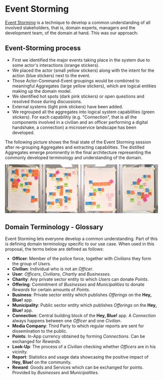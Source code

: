 # Event Storming

[Event Storming](https://www.eventstorming.com/) is a technique to develop a common understanding of all
involved stakeholders, that is, domain experts, managers and the development team, of the domain at hand.
This was our approach:

## Event-Storming process
- First we identified the major events taking place in the system due to some actor's interactions (orange stickers).
- We placed the actor (small yellow stickers) along with the intent for the action (blue stickers) next to the event.
- Those Actor-Command-Event groupings would be combined to meaningful Aggregates (large yellow stickers), which are logical entities making up the domain model.
- We identified hot spots (dark pink stickers) or open questions and resolved those during discussions.
- External systems (light pink stickers) have been added.
- We regrouped all the aggregates into logical system capabilities (green stickers). For each capabilitiy (e.g. "Connection", that is all the components involved in a civilian and an officer performing a digital handshake, a connection) a microservice landscape has been developed.

The following picture shows the final state of the Event Storming session after re-grouping Aggregates and extracting capabilities. The distilled Aggregates emerge prominently in the final architecture representing the commonly developed terminology and understanding of the domain.
<p align="center">
<img width="800" src="resources/event-storming-final-panel.png">
</p>


## Domain Terminology - Glossary

Event Storming lets everyone develop a common understanding. Part of this is defining domain terminology specific
to our use case. When used in this proposal, the terms below are defined as follows:
- **Officer**: Member of the police force, together with *Civilians* they form the group of *Users*.
- **Civilian**: Individual who is not an *Officer*.
- **User**: *Officers*, *Civilians*, *Chartiy* and *Businesses*.
- **Charity**: Any private sector entity to which *Users* can donate *Points*.
- **Offering**: Commitment of *Businesses* and *Municipalities* to donate *Rewards* for certain amounts of *Points*.
- **Business**: Private sector entity which publishes *Offerings* on the **Hey, Blue!** app.
- **Municipality**: Public sector entity which publishes *Offerings* on the **Hey, Blue!** app.
- **Connection**: Central building block of the **Hey, Blue!** app. A *Connection* always happens between one *Officer* and one *Civilian*.
- **Media Company**: Third Party to which regular reports are sent for dissemination to the public.
- **Points**: In-App currency obtained by forming *Connections*. Can be exchanged for *Rewards*.
- **Look-Up**: The process of a *Civilian* checking whether *Officers* are in his vicinity.
- **Report**: Statistics and usage data showcasing the positive impact of **Hey, Blue!** on the community.
- **Reward**: Goods and Services which can be exchanged for points. Provided by *Businesses* and *Municipalities*.
